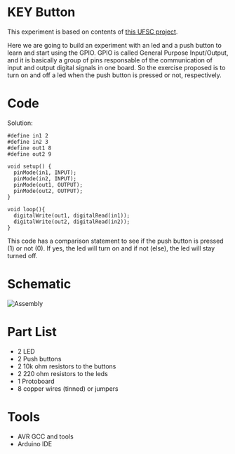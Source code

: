 # KEY Button

This experiment is based on contents of [this UFSC project](http://www.lisha.ufsc.br/teaching/quark/).

Here we are going to build an experiment with an led and a push button to learn and start using the GPIO. GPIO is called General Purpose Input/Output, and it is basically a group of pins responsable of the communication of input and output digital signals in one board.
So the exercise proposed is to turn on and off a led when the push button is pressed or not, respectively.

# Code

Solution:

```
#define in1 2
#define in2 3
#define out1 8
#define out2 9

void setup() {
  pinMode(in1, INPUT);
  pinMode(in2, INPUT);
  pinMode(out1, OUTPUT);
  pinMode(out2, OUTPUT);   
}

void loop(){
  digitalWrite(out1, digitalRead(in1));    
  digitalWrite(out2, digitalRead(in2));
}
```

This code has a comparison statement to see if the push button is pressed (1) or not (0). If yes, the led will turn on and if not (else), the led will stay turned off.

# Schematic
![Assembly](https://github.com/leticiacoelho/EmbeddedSystems/blob/master/Arduino/Image/Led_key.png)

# Part List
* 2 LED
* 2 Push buttons
* 2 10k ohm resistors to the buttons
* 2 220 ohm resistors to the leds
* 1 Protoboard
* 8 copper wires (tinned) or jumpers

# Tools
* AVR GCC and tools
* Arduino IDE
